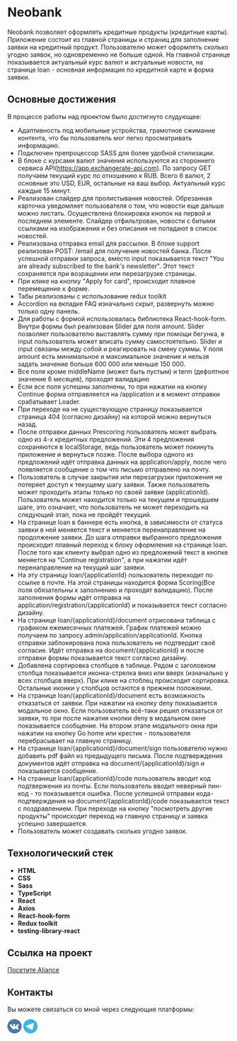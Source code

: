 
# Neobank

Neobank позволяет оформлять кредитные продукты (кредитные карты). Приложение состоит из главной страницы и страниц для заполнение заявки на кредитный продукт. Пользователю может оформлять сколько угодно заявок, но одновременно не больше одной. На главной странице показывается актуальный курс валют и актуальные новости, на странице loan - основная информация по кредитной карте и форма заявки.

## Основные достижения

В процессе работы над проектом было достигнуто слудующее:

- Адаптивность под мобильные устройства, грамотное сжимание контента, что бы пользователь мог легко просматривать информацию.
- Подключен препроцессор SASS для более удобной стилизации.
- В блоке с курсами валют значения используются из стороннего сервиса API(https://app.exchangerate-api.com). По запросу GET получаем текущий курс по отношению к RUB. Всего 6 валют, 2 основные это USD, EUR, остальные на ваш выбор. Актуальный курс каждые 15 минут.
- Реализован слайдер для пролистывания новостей. Обрезанная карточка уведомляет пользователя о том, что новости еще дальше можно листать. Осуществлена блокировка кнопок на первой и последнем элементе. Слайдер отфильтрован, новости с битыми ссылками на изображения и без описания не попадают в список новостей.
- Реализована отправка email для рассылки. В блоке support реализован POST: /email для получение новостей банка. После успешной отправки запроса, вместо input показывается текст "You are already subscribed to the bank's newsletter". Этот текст сохраняется при возращении или перезагрузке страницы.
- При клике на кнопку "Apply for card", происходит плавное перемещение к форме.
- Табы реализованы с использование redux toolkit
- Accordion на вкладке FAQ изначально скрыт, развернуть можно только одну панель.
- Для работы с формой использовалась библиотека React-hook-form.
  Внутри формы был реализован Slider для поля amount. Slider позволяет пользователю выставлять сумму при помощи бегунка, в input пользователь может вписать сумму самостоятельно. Slider и input связаны между собой и реагировать на смену суммы. У поля amount есть минимальное и максимальное значение и нельзя задать значение больше 600 000 или меньше 150 000.
- Все поля кроме middleName (может быть пустым) и term (дефолтное значение 6 месяцев), проходят валидацию
- Если все поля успешны заполнены, то при нажатии на кнопку Continue форма отправляется на /application и в момент отправки срабатывает Loader.
- При переходе на не существующую страницу показывается страница 404 (согласно дизайну) на которой можно вернуться назад.
- После отправки данных Prescoring пользователь может выбрать одно из 4-х кредитных предложений. Эти 4 предложения сохраняются в localStorage, ведь пользователь может покинуть приложение и вернуться позже. После выбора одного из предложений идёт отправка данных на application/apply, после чего появляется сообщение о том что письмо отправлено на почту.
- Пользователь в случае закрытия или перезагрузки приложения не потеряет доступ к текущему шагу заявки. Также пользователь может проходить этапы только по своей заявке (applicationId). Пользователь может находится только на текущем и прошедшем шаге, это означает, что пользователь не может переходить на следующий этап, пока не пройдёт текущий.
- На странице loan в баннере есть кнопка, в зависимости от статуса заявки в ней меняется текст и меняется перенаправление на продолжение заявки. До шага отправки выбранного предложения происходит плавный переход к блоку оформления на странице loan. После того как клиенту выбрал одно из предложений текст в кнопке меняется на "Continue registration", а при нажатии идёт перенаправление на текущий шаг заявки.
- На эту страницу loan/{applicationId} пользователь переходит по ссылке в почте. На этой страницы находится форма Scoring(Все поля обязательны к заполнению и проходят валидацию). После заполнения формы идёт отправка на application/registration/{applicationId} и показывается текст согласно дизайну.
- На странице loan/{applicationId}/document отрисована таблица с графиком ежемесячных платежей. График платежей можно получаем по запросу admin/application/applicationId. Кнопка отправки заблокирована пока пользователь не подтвердит своё согласие. Идёт отправка на document/{applicationId} и после отправки формы показывается текст согласно дизайну.
- Добавлена сортировка столбцов в таблице. Рядом с заголовком столбца показывается иконка-стрелка вниз или вверх (изначально у всех столбцов вверх). При клике на стоблец происходит сортировка. Остальные иконки у столбцов остаются в прежнем положении.
- На странице loan/{applicationId}/document есть возможность отказаться от заявки. При нажатии на кнопку deny показывается модальное окно. Если пользователь всё-таки решил отказаться от заявки, то при после нажатия кнопки deny в модальном окне показывается сообщение. На втором этапе модального окна при нажатии на кнопку Go home или крестик - пользователя перебрасывает на главную страницу.
- На странице loan/{applicationId}/document/sign пользователю нужно  добавить pdf файл из предыдущего письма. После подтверждения документов идёт отправка на document/{applicationId}/sign и показывается сообщение.
- На странице loan/{applicationId}/code пользователь вводит код подтвержения из почты. Если пользователь вводит неверный пин-код - то показывается ошибка.
После успешной отправки кода-подтверждения на document/{applicationId}/code показывается текст с поздравлением. При переходе на кнопку "посмотреть другие продукты" происходит переход на главную страницу и заявка успешно завершается.
- Пользователь может создавать сколько угодно заявок.

## Технологический стек

- **HTML**
- **CSS**
- **Sass**
- **TypeScript**
- **React**
- **Axios**
- **React-hook-form**
- **Redux toolkit**
- **testing-library-react**

## Ссылка на проект

[Посетите Aliance](https://ageev-alexey.ru/Aliance/)

## Контакты

Вы можете связаться со мной через следующие платформы:

<a href="https://vk.com/id321802975"><img src="https://github.com/Alexey917/Alexey917/blob/main/assets/vk.png" width="32" height="32" /></a>
<a href="https://t.me/Alexey917"><img src="https://github.com/Alexey917/Alexey917/blob/main/assets/tg.png" width="32" height="32" /></a>
